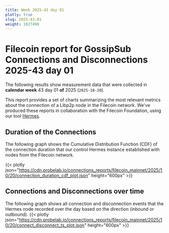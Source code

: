 ```yaml
---
title: Week 2025-43 day 01
plotly: true
slug: 2025-43-01
weight: 1027490
---
```


# Filecoin report for GossipSub Connections and Disconnections 2025-43 day 01

The following results show measurement data that were collected in **calendar week** 43  day 01 **of** 
2025 (`2025-10-20`).

This report provides a set of charts summarizing the most relevant metrics about the connection of a Libp2p node in the Filecoin network.
We've produced these reports in collaboration with the Filecoin Foundation, using our tool [Hermes](/tools/hermes/).

## Duration of the Connections
The following graph shows the Cumulative Distribution Function (CDF) of the connection duration that our control Hermes instance established with nodes from the Filecoin network.

{{< plotly json="https://cdn.probelab.io/connections_reports/filecoin_mainnet/2025/10/20/connection_duration_cdf_plot.json" height="600px" >}}

## Connections and Disconnections over time
The following graph shows all connection and disconnection events that the Hermes node recorded over the day based on the direction (inbound or outbound).
{{< plotly json="https://cdn.probelab.io/connections_reports/filecoin_mainnet/2025/10/20/connect_disconnect_ts_plot.json" height="600px" >}}
